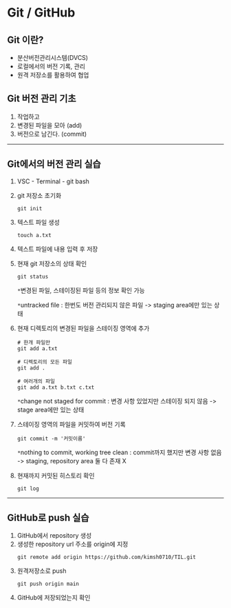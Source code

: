 # **Git / GitHub**

## Git 이란?
 * 분산버전관리시스템(DVCS)
 * 로컬에서의 버전 기록, 관리
 * 원격 저장소를 활용하여 협업

 ## Git 버전 관리 기초
 1. 작업하고
 2. 변경된 파일을 모아 (add)
 3. 버전으로 남긴다. (commit)
---
 ## Git에서의 버전 관리 실습
 1. VSC - Terminal - git bash
 2. git 저장소 초기화
    ```git
    git init
    ```
3. 텍스트 파일 생성
    ``` git
    touch a.txt
    ```
4. 텍스트 파일에 내용 입력 후 저장
5. 현재 git 저장소의 상태 확인
    
    ```git
    git status
    ```
    `*`변경된 파일, 스테이징된 파일 등의 정보 확인 가능
    
    `*`untracked file : 한번도 버전 관리되지 않은 파일 -> staging area에만 있는 상태


6. 현재 디렉토리의 변경된 파일을 스테이징 영역에 추가
    ```git
    # 한개 파일만
    git add a.txt
    ```
    ```git
    # 디렉토리의 모든 파일
    git add .
    ```
    ```git
    # 여러개의 파일
    git add a.txt b.txt c.txt
    ```
    `*`change not staged for commit : 변경 사항 있었지만 스테이징 되지 않음 -> stage area에만 있는 상태
7. 스테이징 영역의 파일을 커밋하여 버전 기록
    ```git
    git commit -m '커밋이름'
    ```
    `*`nothing to commit, working tree clean : commit까지 했지만 변경 사항 없음 -> staging, repository area 둘 다 존재 X

8. 현재까지 커밋된 히스토리 확인
    ```git
    git log
    ```

---
## GitHub로 push 실습
1. GitHub에서 repository 생성
2. 생성한 repository url 주소를 origin에 지정
    ```git
    git remote add origin https://github.com/kimsh0710/TIL.git
    ```
3. 원격저장소로 push
    ```git
    git push origin main
    ```
4. GitHub에 저장되었는지 확인
